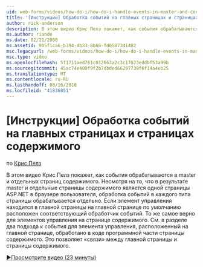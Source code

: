 ```yaml
---
uid: web-forms/videos/how-do-i/how-do-i-handle-events-in-master-and-content-pages
title: '[Инструкции] Обработка событий на главных страницах и страницах содержимого | Документация Майкрософт'
author: rick-anderson
description: В этом видео Крис Пелз покажет, как события обрабатываются в master и отдельных страниц содержимого. Несмотря на то что в результате master и отдельных контекс...
ms.author: riande
ms.date: 02/21/2008
ms.assetid: 9b5f1ca6-b394-4b33-8b60-fd0587341482
msc.legacyurl: /web-forms/videos/how-do-i/how-do-i-handle-events-in-master-and-content-pages
msc.type: video
ms.openlocfilehash: 5f1711aed761c012663a2c3c17623eddbf53a99b
ms.sourcegitcommit: 45ac74e400f9f2b7dbded66297730f6f14a4eb25
ms.translationtype: MT
ms.contentlocale: ru-RU
ms.lasthandoff: 08/16/2018
ms.locfileid: "41836051"
---
```

<a name="how-do-i-handle-events-in-master-and-content-pages"></a>[Инструкции] Обработка событий на главных страницах и страницах содержимого
====================
по [Крис Пелз](https://twitter.com/chrispels)

В этом видео Крис Пелз покажет, как события обрабатываются в master и отдельных страниц содержимого. Несмотря на то, что в результате master и отдельные страницы содержимого является одной страницы ASP.NET в браузере пользователя, обработка событий в каждого типа страницы обрабатывается отдельно. Если элемент управления находится в главной страницы на главной странице по умолчанию расположен соответствующий обработчик событий. То же самое верно для элементов управления на странице содержимого. См. в разделе два подхода к события для элемента управления, расположенный на главной странице, обработано в коде программной части страницы содержимого. Это позволяет «связи» между главной страницы и страницы содержимого.

[&#9654;Просмотрите видео (23 минуты)](https://channel9.msdn.com/Blogs/ASP-NET-Site-Videos/how-do-i-handle-events-in-master-and-content-pages)
